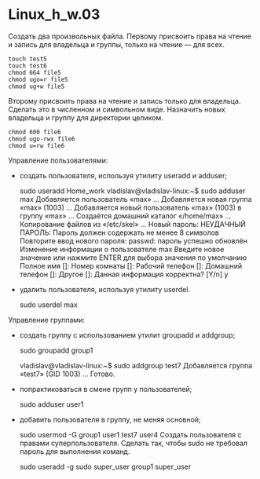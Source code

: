 # Linux_h_w.03
Создать два произвольных файла. Первому присвоить права на чтение и запись для владельца и группы, только на чтение — для всех.
	
	touch test5
	touch test6 
	chmod 664 file5
	chmod ugo=r file5
	chmod ug+w file5
	
Второму присвоить права на чтение и запись только для владельца. Сделать это в численном и символьном виде.
Назначить новых владельца и группу для директории целиком.

	chmod 600 file6
	chmod ugo-rwx file6
 	chmod u=rw file6

Управление пользователями:
* создать пользователя, используя утилиту useradd и adduser;
	

	sudo useradd Home_work
	vladislav@vladislav-linux:~$ sudo adduser max
	Добавляется пользователь «max» ...
	Добавляется новая группа «max» (1003) ...
	Добавляется новый пользователь «max» (1003) в группу «max» ...
	Создаётся домашний каталог «/home/max» ...
	Копирование файлов из «/etc/skel» ...
	Новый пароль:
	НЕУДАЧНЫЙ ПАРОЛЬ: Пароль должен содержать не менее 8 символов
	Повторите ввод нового пароля:
	passwd: пароль успешно обновлён
	Изменение информации о пользователе max
	Введите новое значение или нажмите ENTER для выбора значения по умолчанию
       	 Полное имя []:
       	 Номер комнаты []:
        	Рабочий телефон []:
        	Домашний телефон []:
       	 Другое []:
	Данная информация корректна? [Y/n] y

* удалить пользователя, используя утилиту userdel.

	sudo userdel max

Управление группами:
* создать группу с использованием утилит groupadd и addgroup;

	sudo groupadd group1
	
	vladislav@vladislav-linux:~$ sudo addgroup test7
	Добавляется группа «test7» (GID 1003) ...
	Готово.

* попрактиковаться в смене групп у пользователей;
	
	sudo adduser user1
	
* добавить пользователя в группу, не меняя основной;

	sudo usermod -G group1 user1
	test7 user4
Создать пользователя с правами суперпользователя. Сделать так, чтобы sudo не требовал пароль для выполнения команд.
	
	sudo useradd -g sudo super_user
	group1 super_user 
